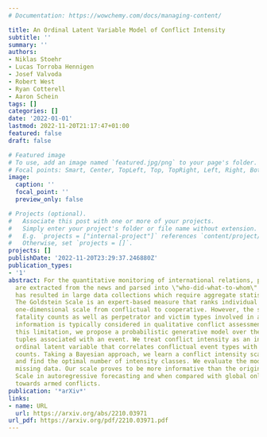 ```yaml
---
# Documentation: https://wowchemy.com/docs/managing-content/

title: An Ordinal Latent Variable Model of Conflict Intensity
subtitle: ''
summary: ''
authors:
- Niklas Stoehr
- Lucas Torroba Hennigen
- Josef Valvoda
- Robert West
- Ryan Cotterell
- Aaron Schein
tags: []
categories: []
date: '2022-01-01'
lastmod: 2022-11-20T21:17:47+01:00
featured: false
draft: false

# Featured image
# To use, add an image named `featured.jpg/png` to your page's folder.
# Focal points: Smart, Center, TopLeft, Top, TopRight, Left, Right, BottomLeft, Bottom, BottomRight.
image:
  caption: ''
  focal_point: ''
  preview_only: false

# Projects (optional).
#   Associate this post with one or more of your projects.
#   Simply enter your project's folder or file name without extension.
#   E.g. `projects = ["internal-project"]` references `content/project/deep-learning/index.md`.
#   Otherwise, set `projects = []`.
projects: []
publishDate: '2022-11-20T23:29:37.246880Z'
publication_types:
- '1'
abstract: For the quantitative monitoring of international relations, political events
  are extracted from the news and parsed into \"who-did-what-to-whom\" patterns. This
  has resulted in large data collections which require aggregate statistics for analysis.
  The Goldstein Scale is an expert-based measure that ranks individual events on a
  one-dimensional scale from conflictual to cooperative. However, the scale disregards
  fatality counts as well as perpetrator and victim types involved in an event. This
  information is typically considered in qualitative conflict assessment. To address
  this limitation, we propose a probabilistic generative model over the full subject-predicate-quantifier-object
  tuples associated with an event. We treat conflict intensity as an interpretable,
  ordinal latent variable that correlates conflictual event types with high fatality
  counts. Taking a Bayesian approach, we learn a conflict intensity scale from data
  and find the optimal number of intensity classes. We evaluate the model by imputing
  missing data. Our scale proves to be more informative than the original Goldstein
  Scale in autoregressive forecasting and when compared with global online attention
  towards armed conflicts.
publication: '*arXiv*'
links:
- name: URL
  url: https://arxiv.org/abs/2210.03971
url_pdf: https://arxiv.org/pdf/2210.03971.pdf
---
```

